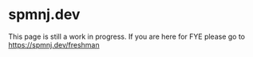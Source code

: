 # spmnj.dev

This page is still a work in progress.
If you are here for FYE please go to https://spmnj.dev/freshman
